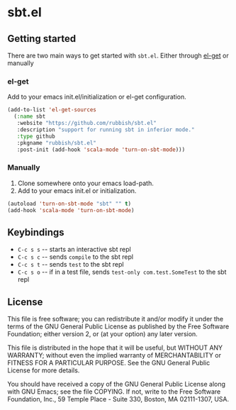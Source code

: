 # sbt.el #

## Getting started ##

There are two main ways to get started with `sbt.el`. Either through [el-get]() or manually

### el-get ###

Add to your emacs init.el/initialization or el-get configuration.

```lisp
(add-to-list 'el-get-sources
  (:name sbt
   :website "https://github.com/rubbish/sbt.el"
   :description "support for running sbt in inferior mode."
   :type github
   :pkgname "rubbish/sbt.el"
   :post-init (add-hook 'scala-mode 'turn-on-sbt-mode)))
```

### Manually ###

  1. Clone somewhere onto your emacs load-path.
  2. Add to your emacs init.el or initialization.

```lisp
(autoload 'turn-on-sbt-mode "sbt" "" t)
(add-hook 'scala-mode 'turn-on-sbt-mode)
```

## Keybindings ##

  * `C-c s s` -- starts an interactive sbt repl
  * `C-c s c` -- sends `compile` to the sbt repl
  * `C-c s t` -- sends `test` to the sbt repl
  * `C-c s o` -- if in a test file, sends `test-only com.test.SomeTest` to the sbt repl

## License ##

This file is free software; you can redistribute it and/or modify
it under the terms of the GNU General Public License as published by
the Free Software Foundation; either version 2, or (at your option)
any later version.

This file is distributed in the hope that it will be useful,
but WITHOUT ANY WARRANTY; without even the implied warranty of
MERCHANTABILITY or FITNESS FOR A PARTICULAR PURPOSE.  See the
GNU General Public License for more details.

You should have received a copy of the GNU General Public License
along with GNU Emacs; see the file COPYING.  If not, write to
the Free Software Foundation, Inc., 59 Temple Place - Suite 330,
Boston, MA 02111-1307, USA.
